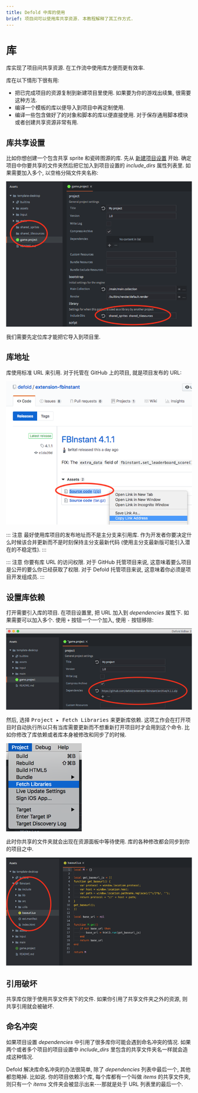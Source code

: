 ```yaml
---
title: Defold 中库的使用
brief: 项目间可以使用库共享资源. 本教程解释了其工作方式.
---
```


# 库

库实现了项目间共享资源. 在工作流中使用库方便而更有效率.

库在以下情形下很有用:

* 把已完成项目的资源复制到新建项目里使用. 如果要为你的游戏出续集, 很需要这种方法.
* 编译一个模板的库以便导入到项目中再定制使用.
* 编译一些包含做好了的对象和脚本的库以便直接使用. 对于保存通用脚本模块或者创建共享资源非常有用.

## 库共享设置

比如你想创建一个包含共享 sprite 和瓷砖图源的库. 先从 [新建项目设置](/manuals/project-setup/) 开始. 确定项目中你要共享的文件夹然后把它加入到项目设置的 *include_dirs* 属性列表里. 如果需要加入多个, 以空格分隔文件夹名称:

![Include dirs](images/libraries/libraries_include_dirs.png)

我们需要先定位库才能把它导入到项目里.

## 库地址

库使用标准 URL 来引用. 对于托管在 GitHub 上的项目, 就是项目发布的 URL:

![GitHub Library URL](images/libraries/libraries_library_url_github.png)

::: 注意
最好使用库项目的发布地址而不是主分支来引用库. 作为开发者你要决定什么时候该合并更新而不是时刻保持主分支最新代码 (使用主分支最新版可能引入潜在的不稳定性).
:::

::: 注意
你要有库 URL 的访问权限. 对于 GitHub 托管项目来说, 这意味着要么项目是公开的要么你已经获取了权限. 对于 Defold 托管项目来说, 这意味着你必须是项目开发组成员.
:::

## 设置库依赖

打开需要引入库的项目. 在项目设置里, 把 URL 加入到 *dependencies* 属性下. 如果需要可以加入多个. 使用 `+` 按钮一个一个加入, 使用 `-` 按钮移除:

![Dependencies](images/libraries/libraries_dependencies.png)

然后, 选择 <kbd>Project ▸ Fetch Libraries</kbd> 来更新库依赖. 这项工作会在打开项目时自动执行所以只有当库需要更新而不想重新打开项目时才会用到这个命令. 比如你修改了库依赖或者库本身被修改和同步了的时候.

![Fetch Libraries](images/libraries/libraries_fetch_libraries.png)

此时你共享的文件夹就会出现在资源面板中等待使用. 库的各种修改都会同步到你的项目之中.

![Library setup done](images/libraries/libraries_done.png)

## 引用破坏

共享库仅限于使用共享文件夹下的文件. 如果你引用了共享文件夹之外的资源, 则共享引用就会被破坏.

## 命名冲突

如果项目设置 *dependencies* 中引用了很多库你可能会遇到命名冲突的情况. 如果两个或者多个项目的项目设置中 *include_dirs* 里包含的共享文件夹名一样就会造成这种情况.

Defold 解决库命名冲突的办法很简单, 除了 *dependencies* 列表中最后一个, 其他都忽略掉. 比如说. 你的项目依赖3个库, 每个库都有一个叫做 *items* 的共享文件夹, 则只有一个 *items* 文件夹会被显示出来---那就是处于 URL 列表里的最后一个.
